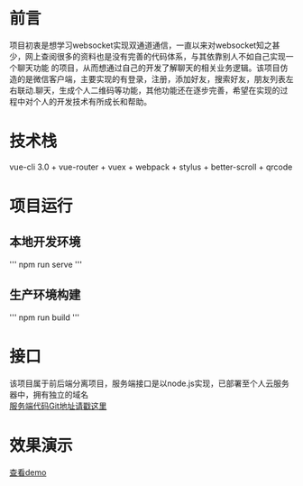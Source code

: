 # 前言
项目初衷是想学习websocket实现双通道通信，一直以来对websocket知之甚少，网上查阅很多的资料也是没有完善的代码体系，与其依靠别人不如自己实现一个聊天功能
的项目，从而想通过自己的开发了解聊天的相关业务逻辑。该项目仿造的是微信客户端，主要实现的有登录，注册，添加好友，搜索好友，朋友列表左右联动.聊天，生成个人二维码等功能，其他功能还在逐步完善，希望在实现的过程中对个人的开发技术有所成长和帮助。
# 技术栈
vue-cli 3.0 + vue-router + vuex + webpack + stylus + better-scroll + qrcode
# 项目运行
## 本地开发环境
'''
npm run serve
'''
## 生产环境构建
'''
npm run build
'''
# 接口
该项目属于前后端分离项目，服务端接口是以node.js实现，已部署至个人云服务器中，拥有独立的域名  
[服务端代码Git地址请戳这里](https://github.com/wenbo0308/vue-wechat-serve)
# 效果演示
[查看demo](http://www.liwenbo.top)
